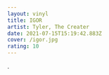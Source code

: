 ```yaml
---
layout: vinyl
title: IGOR
artist: Tyler, The Creater
date: 2021-07-15T15:19:42.883Z
cover: /igor.jpg
rating: 10
---
```

.